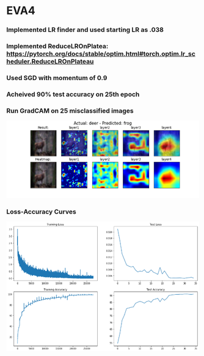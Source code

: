 # EVA4
### Implemented LR finder and used starting LR as .038
### Implemented ReduceLROnPlatea: https://pytorch.org/docs/stable/optim.html#torch.optim.lr_scheduler.ReduceLROnPlateau
### Used SGD with momentum of 0.9
### Acheived 90% test accuracy on 25th epoch
### Run GradCAM on 25 misclassified images
![alt text](https://github.com/bharathbolla/EVA4/blob/S10/Misclassified%20Images/gradcam_incorrect_0_tfrog_pdeer.png)

### Loss-Accuracy Curves
![alt text](https://github.com/bharathbolla/EVA4/blob/S10/assignment_10%20train_test_plot.png)

